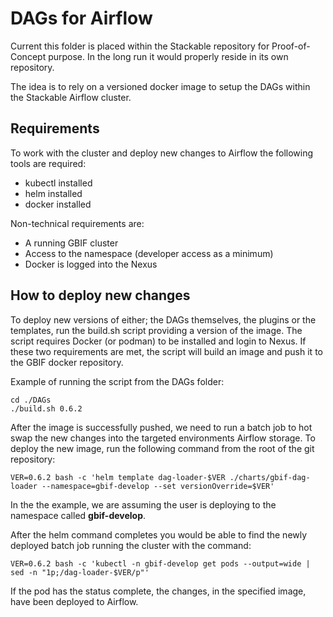 # DAGs for Airflow #
Current this folder is placed within the Stackable repository for Proof-of-Concept purpose. In the long run it would properly reside in its own repository.

The idea is to rely on a versioned docker image to setup the DAGs within the Stackable Airflow cluster.

## Requirements
To work with the cluster and deploy new changes to Airflow the following tools are required:

- kubectl installed
- helm installed
- docker installed

Non-technical requirements are:

- A running GBIF cluster
- Access to the namespace (developer access as a minimum)
- Docker is logged into the Nexus
## How to deploy new changes
To deploy new versions of either; the DAGs themselves, the plugins or the templates, run the build.sh script providing a version of the image. The script requires Docker (or podman) to be installed and login to Nexus. If these two requirements are met, the script will build an image and push it to the GBIF docker repository.

Example of running the script from the DAGs folder:

```
cd ./DAGs
./build.sh 0.6.2
```

After the image is successfully pushed, we need to run a batch job to hot swap the new changes into the targeted environments Airflow storage. To deploy the new image, run the following command from the root of the git repository:

```
VER=0.6.2 bash -c 'helm template dag-loader-$VER ./charts/gbif-dag-loader --namespace=gbif-develop --set versionOverride=$VER'
```

In the the example, we are assuming the user is deploying to the namespace called **gbif-develop**.

After the helm command completes you would be able to find the newly deployed batch job running the cluster with the command:

```
VER=0.6.2 bash -c 'kubectl -n gbif-develop get pods --output=wide | sed -n "1p;/dag-loader-$VER/p"'
```

If the pod has the status complete, the changes, in the specified image, have been deployed to Airflow.